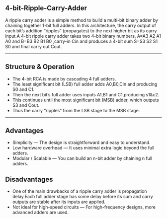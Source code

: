 ## 4-bit-Ripple-Carry-Adder
A ripple carry adder is a simple method to build a multi-bit binary adder by chaining together 1-bit full adders. In this architecture, the carry output of each bit’s addition “ripples” (propagates) to the next higher bit as its carry input.A 4-bit ripple carry adder takes two 4-bit binary numbers, A=A3 A2 A1 A0 and B=B3 B2 B1 B0 ,carry-in Cin  and produces a 4-bit sum S=S3 S2 S1 S0 and final carry out Cout.

-----
## Structure & Operation
* The 4-bit RCA is made by cascading 4 full adders.
* The least significant bit (LSB) full adder adds A0,B0,Cin and producing S0 and C1.
* Then the next bit’s full adder uses inputs A1,B1 and C1,producing s1&c2.
* This continues until the most significant bit (MSB) adder, which outputs S3 and Cout.
* Thus the carry “ripples” from the LSB stage to the MSB stage.

 
-----
## Advantages
* Simplicity — The design is straightforward and easy to understand.
* Low hardware overhead — It uses minimal extra logic beyond the full adders.
* Modular / Scalable — You can build an n-bit adder by chaining n full adders.
## Disadvantages
* One of the main drawbacks of a ripple carry adder is propagation delay.Each full adder stage has some delay before its sum and carry outputs are stable after its inputs are applied.
* Not ideal for high-speed circuits — For high-frequency designs, more advanced adders are used.
  

